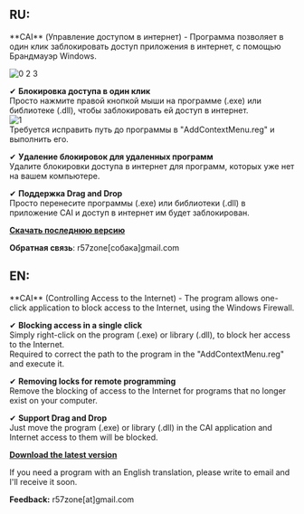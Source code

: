 <h2>RU:</h2>
**CAI** (Управление доступом в интернет) - Программа позволяет в один клик заблокировать доступ приложения в интернет, с помощью Брандмауэр Windows.


![0 2 3](https://cloud.githubusercontent.com/assets/9499881/9428097/2d54caba-49af-11e5-9088-860e39d9b456.png)

✔ **Блокировка доступа в один клик**<br>
Просто нажмите правой кнопкой мыши на программе (.exe) или библиотеке (.dll), чтобы заблокировать ей доступ в интернет.<br>
![1](https://cloud.githubusercontent.com/assets/9499881/7653228/22b33980-fb25-11e4-8f31-62982a1403e6.png)<br>
Требуется исправить путь до программы в "AddContextMenu.reg" и выполнить его.

✔ **Удаление блокировок для удаленных программ**<br>
Удалите блокировки доступа в интернет для программ, которых уже нет на вашем компьютере.

✔ **Поддержка Drag and Drop**<br>
Просто перенесите программы (.exe) или библиотеки (.dll) в приложение CAI и доступ в интернет им будет заблокирован.

**[Скачать последнюю версию](https://github.com/r57zone/CAI/releases)**

**Обратная связь**: r57zone[собака]gmail.com

<h2>EN:</h2>
**CAI** (Controlling Access to the Internet) - The program allows one-click application to block access to the Internet, using the Windows Firewall.

✔ **Blocking access in a single click**<br>
Simply right-click on the program (.exe) or library (.dll), to block her access to the Internet.<br>
Required to correct the path to the program in the "AddContextMenu.reg" and execute it.

✔ **Removing locks for remote programming**<br>
Remove the blocking of access to the Internet for programs that no longer exist on your computer.

✔ **Support Drag and Drop**<br>
Just move the program (.exe) or library (.dll) in the CAI application and Internet access to them will be blocked.

**[Download the latest version](https://github.com/r57zone/CAI/releases)**

If you need a program with an English translation, please write to email and I'll receive it soon.

**Feedback:** r57zone[at]gmail.com
